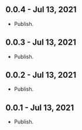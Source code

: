 ## 0.0.4 - Jul 13, 2021

-   Publish.

## 0.0.3 - Jul 13, 2021

-   Publish.

## 0.0.2 - Jul 13, 2021

-   Publish.

## 0.0.1 - Jul 13, 2021

-   Publish.